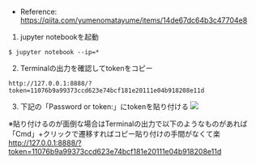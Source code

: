 * Reference: 
https://qiita.com/yumenomatayume/items/14de67dc64b3c47704e8

1.  jupyter notebookを起動
```
$ jupyter notebook --ip=*
```

2. Terminalの出力を確認してtokenをコピー
```
http://127.0.0.1:8888/?token=11076b9a99373ccd623e74bcf181e20111e04b918208e11d
```

3. 下記の「Password or token:」にtokenを貼り付ける
![](https://i.gyazo.com/3abc5f956419fdd06453674626c4f2ac.png)

※貼り付けるのが面倒な場合はTerminalの出力で以下のようなものがあれば「Cmd」+クリックで遷移すればコピー貼り付けの手間がなくて楽
http://127.0.0.1:8888/?token=11076b9a99373ccd623e74bcf181e20111e04b918208e11d
